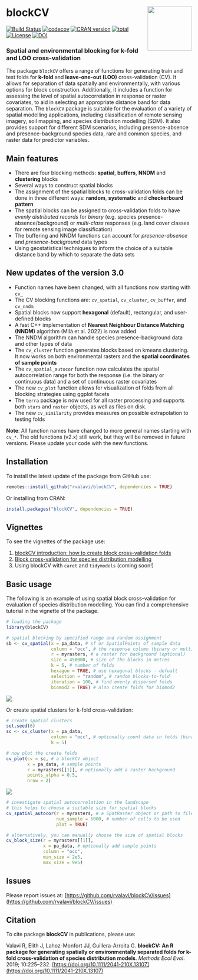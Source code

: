 # blockCV <img src="man/figures/logo.png" align="right" width="120" />

[![Build Status](https://travis-ci.org/rvalavi/blockCV.svg?branch=master)](https://travis-ci.org/rvalavi/blockCV)
[![codecov](https://codecov.io/gh/rvalavi/blockCV/branch/master/graph/badge.svg)](https://codecov.io/gh/rvalavi/blockCV)
[![CRAN version](https://www.r-pkg.org/badges/version/blockCV)](https://CRAN.R-project.org/package=blockCV)
[![total](http://cranlogs.r-pkg.org/badges/grand-total/blockCV)](https://www.rpackages.io/package/blockCV)
[![License](https://img.shields.io/badge/license-GPL%20%28%3E=%203%29-lightgrey.svg?style=flat)](http://www.gnu.org/licenses/gpl-3.0.html)
[![DOI](https://zenodo.org/badge/116337503.svg)](https://zenodo.org/badge/latestdoi/116337503)


### Spatial and environmental blocking for k-fold and LOO cross-validation   

The package `blockCV` offers a range of functions for generating train and test folds for **k-fold** and **leave-one-out (LOO)** cross-validation (CV). It allows for separation of data spatially and environmentally, with various options for block construction. Additionally, it includes a function for assessing the level of spatial autocorrelation in response or raster covariates, to aid in selecting an appropriate distance band for data separation. The `blockCV` package is suitable for the evaluation of a variety of spatial modelling applications, including classification of remote sensing imagery, soil mapping, and species distribution modelling (SDM). It also provides support for different SDM scenarios, including presence-absence and presence-background species data, rare and common species, and raster data for predictor variables.



## Main features
* There are four blocking methods: **spatial**, **buffers**, **NNDM** and **clustering** blocks
* Several ways to construct spatial blocks
* The assignment of the spatial blocks to cross-validation folds can be done in three different ways: **random**, **systematic** and **checkerboard pattern**
* The spatial blocks can be assigned to cross-validation folds to have *evenly distributed records* for *binary* (e.g. species presence-absence/background) or *multi-class* responses (e.g. land cover classes for remote sensing image classification) 
* The buffering and NNDM functions can account for *presence-absence* and *presence-background* data types 
* Using geostatistical techniques to inform the choice of a suitable distance band by which to separate the data sets 

## New updates of the version 3.0
* Function names have been changed, with all functions now starting with `cv_`
* The CV blocking functions are: `cv_spatial`, `cv_cluster`, `cv_buffer`, and `cv_nndm`
* Spatial blocks now support **hexagonal** (default), rectangular, and user-defined blocks
* A fast C++ implementation of **Nearest Neighbour Distance Matching (NNDM)** algorithm (Milà et al. 2022) is now added
* The NNDM algorithm can handle species presence-background data and other types of data
* The `cv_cluster` function generates blocks based on kmeans clustering. It now works on both environmental rasters and the **spatial coordinates of sample points**
* The `cv_spatial_autocor` function now calculates the spatial autocorrelation range for both the response (i.e. the binary or continuous data) and a set of continuous raster covariates
* The new `cv_plot` function allows for visualization of folds from all blocking strategies using ggplot facets
* The `terra` package is now used for all raster processing and supports both `stars` and `raster` objects, as well as files on disk.
* The new `cv_similarity` provides measures on possible extrapolation to testing folds

**Note**: All function names have changed to more general names starting with `cv_*`. The old functions (v2.x) still work, but they will be removed in future versions. Please update your code with the new functions.


## Installation
To install the latest update of the package from GitHub use:

```r
remotes::install_github("rvalavi/blockCV", dependencies = TRUE)
```
Or installing from CRAN:

```r
install.packages("blockCV", dependencies = TRUE)
```

## Vignettes
To see the vignettes of the package use:

1. [blockCV introduction: how to create block cross-validation folds](https://htmlpreview.github.io/?https://github.com/rvalavi/blockCV/blob/master/vignettes/tutorial_1.html)
2. [Block cross-validation for species distribution modelling](https://htmlpreview.github.io/?https://github.com/rvalavi/blockCV/blob/master/vignettes/tutorial_2.html)
3. Using blockCV with `caret` and `tidymodels` (coming soon!)


## Basic usage
The following is an example of using spatial block cross-validation for evaluation of species distribution modelling. You can find a comprehensive tutorial in the vignette of the package.

```r
# loading the package
library(blockCV)

# spatial blocking by specified range and random assignment
sb <- cv_spatial(x = pa_data, # sf or SpatialPoints of sample data
                 column = "occ", # the response column (binary or multi-class)
                 r = myrasters, # a raster for background (optional)
                 size = 450000, # size of the blocks in metres
                 k = 5, # number of folds
                 hexagon = TRUE, # use hexagonal blocks - defualt
                 selection = "random", # random blocks-to-fold
                 iteration = 100, # find evenly dispersed folds
                 biomod2 = TRUE) # also create folds for biomod2

```
![](https://i.ibb.co/WGfrF7B/Rplot1.png)

Or create spatial clusters for k-fold cross-validation:

```r
# create spatial clusters
set.seed(6)
sc <- cv_cluster(x = pa_data, 
                 column = "occ", # optionally count data in folds (binary or multi-class)
                 k = 5)

```

```r
# now plot the create folds
cv_plot(cv = sc, # a blockCV object
        x = pa_data, # sample points
        r = myrasters[[1]], # optionally add a raster background
        points_alpha = 0.5,
        nrow = 2)

```
![](https://i.ibb.co/dGrF9xp/Rplot02.png)



```r
# investigate spatial autocorrelation in the landscape
# this helps to choose a suitable size for spatial blocks
cv_spatial_autocor(r = myrasters, # a SpatRaster object or path to files
                   num_sample = 5000, # number of cells to be used
                   plot = TRUE)
```



```r
# alternatively, you can manually choose the size of spatial blocks 
cv_block_size(r = myrasters[[1]],
              x = pa_data, # optionally add sample points
              column = "occ",
              min_size = 2e5,
              max_size = 9e5)

```

## Issues
Please report issues at: 
[https://github.com/rvalavi/blockCV/issues](https://github.com/rvalavi/blockCV/issues)

## Citation
To cite package **blockCV** in publications, please use:

Valavi R, Elith J, Lahoz-Monfort JJ, Guillera-Arroita G. **blockCV: An R package for generating spatially or environmentally separated folds for k-fold cross-validation of species distribution models**. *Methods Ecol Evol*. 2019; 10:225–232. [https://doi.org/10.1111/2041-210X.13107](https://doi.org/10.1111/2041-210X.13107)

